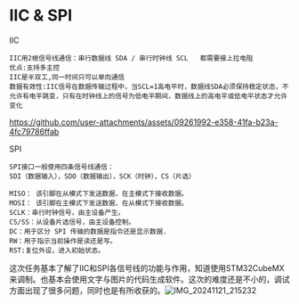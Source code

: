# IIC & SPI
IIC
~~~
IIC用2根信号线通信：串行数据线 SDA / 串行时钟线 SCL   都需要接上拉电阻
优点:支持多主控
IIC是半双工,同一时间只可以单向通信
数据有效性:IIC信号在数据传输过程中，当SCL=1高电平时，数据线SDA必须保持稳定状态，不允许有电平跳变，只有在时钟线上的信号为低电平期间，数据线上的高电平或低电平状态才允许变化
~~~


https://github.com/user-attachments/assets/09261992-e358-41fa-b23a-4fc79786ffab



SPI
~~~
SPI接口一般使用四条信号线通信：
SDI（数据输入），SDO（数据输出），SCK（时钟），CS（片选）

MISO： 该引脚在从模式下发送数据，在主模式下接收数据。
MOSI： 该引脚在主模式下发送数据，在从模式下接收数据。
SCLK：串行时钟信号，由主设备产生。
CS/SS：从设备片选信号，由主设备控制。
DC：用于区分 SPI 传输的数据是指令还是显示数据.
RW：用于指示当前操作是读还是写。
RST:复位外设，进入初始状态。

~~~

这次任务基本了解了IIC和SPI各信号线的功能与作用，知道使用STM32CubeMX来调制。也基本会使用文字与图片的代码生成软件。这次的难度还是不小的，调试方面出现了很多问题，同时也是有所收获的。![IMG_20241121_215232](https://github.com/user-attachments/assets/14d9668a-8a72-4ceb-a02e-ca17415a2696)

